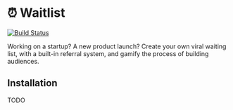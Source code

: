 # ⏰ Waitlist
[![Build Status](https://travis-ci.org/heyitsbalazs/waitlist.svg?branch=master)](https://travis-ci.org/heyitsbalazs/waitlist)

Working on a startup? A new product launch? Create your own viral waiting list, with a built-in referral system, and gamify the process of building audiences.

## Installation
TODO
